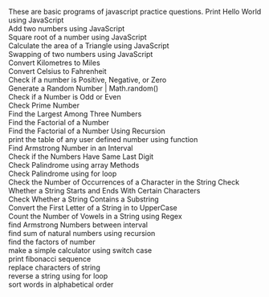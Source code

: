 These are basic programs of javascript practice questions. 
        Print Hello World using JavaScript     
        Add two numbers using JavaScript     
        Square root of a number using JavaScript    
        Calculate the area of a Triangle using JavaScript   
        Swapping of two numbers using JavaScript    
        Convert Kilometres to Miles      
        Convert Celsius to Fahrenheit      
        Check if a number is Positive, Negative, or Zero   
        Generate a Random Number | Math.random()    
        Check if a Number is Odd or Even     
        Check Prime Number      
        Find the Largest Among Three Numbers     
        Find the Factorial of a Number      
        Find the Factorial of a Number Using Recursion    
        print the table of any user defined number using function  
        Find Armstrong Number in an Interval     
        Check if the Numbers Have Same Last Digit   
        Check Palindrome using array Methods     
        Check Palindrome using for loop      
        Check the Number of Occurrences of a Character in the String 
        Check Whether a String Starts and Ends With Certain Characters  
        Check Whether a String Contains a Substring    
        Convert the First Letter of a String in to UpperCase  
        Count the Number of Vowels in a String using Regex   
        find Armstrong Numbers between interval    
        find sum of natural numbers using recursion    
        find the factors of number      
        make a simple calculator using switch case    
        print fibonacci sequence      
        replace characters of string      
        reverse a string using for loop      
        sort words in alphabetical order
